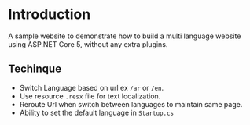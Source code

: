 # Introduction

A sample website to demonstrate how to build a multi language website using ASP.NET Core 5, without any extra plugins.

## Techinque

* Switch Language based on url ex `/ar` or `/en`.
* Use resource `.resx` file for text localization.
* Reroute Url when switch between languages to maintain same page.
* Ability to set the default language in `Startup.cs`
